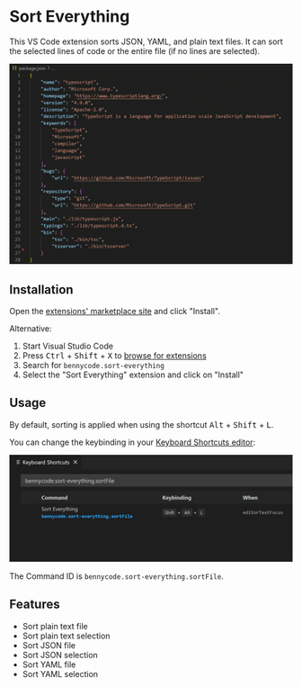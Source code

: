 # Sort Everything

This VS Code extension sorts JSON, YAML, and plain text files. It can sort the selected lines of code or the entire file (if no lines are selected).

![Show sorting](https://raw.githubusercontent.com/bennycode/sort-everything/main/assets/sort-everything.gif)

## Installation

Open the [extensions' marketplace site][1] and click "Install".

Alternative:

1. Start Visual Studio Code
1. Press <kbd>Ctrl</kbd> + <kbd>Shift</kbd> + <kbd>X</kbd> to [browse for extensions](https://code.visualstudio.com/docs/editor/extension-marketplace#_browse-for-extensions)
1. Search for `bennycode.sort-everything`
1. Select the "Sort Everything" extension and click on "Install"

## Usage

By default, sorting is applied when using the shortcut <kbd>Alt</kbd> + <kbd>Shift</kbd> + <kbd>L</kbd>.

You can change the keybinding in your [Keyboard Shortcuts editor](https://code.visualstudio.com/docs/getstarted/keybindings#_keyboard-shortcuts-editor):

![Keyboard Shortcuts](https://raw.githubusercontent.com/bennycode/sort-everything/main/assets/keyboard-shortcuts.png)

The Command ID is `bennycode.sort-everything.sortFile`.

## Features

- Sort plain text file
- Sort plain text selection
- Sort JSON file
- Sort JSON selection
- Sort YAML file
- Sort YAML selection

[1]: https://marketplace.visualstudio.com/items?itemName=bennycode.sort-everything
